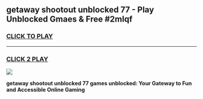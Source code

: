 
## getaway shootout unblocked 77 - Play Unblocked Gmaes & Free #2mlqf
<h3>
<a href="https://news.freeplayer.one?title=getaway_shootout_unblocked_77&ref=03M">CLICK TO PLAY</a></h3>
<hr>

<h3>
<a href="https://news.freeplayer.one?title=getaway_shootout_unblocked_77&ref=03M">CLICK 2 PLAY</a>
  
</h3>

<a href="https://news.freeplayer.one?title=getaway_shootout_unblocked_77&ref=03M"><img src="https://clearcache.store/games.png"></a>


**getaway shootout unblocked 77 games unblocked: Your Gateway to Fun and Accessible Online Gaming**
